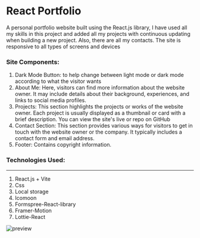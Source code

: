 # React Portfolio 

A personal portfolio website built using the React.js library, I have used all my skills in this project and added all my projects with continuous updating when building a new project. Also, there are all my contacts. The site is responsive to all types of screens and devices

### Site Components:
1. Dark Mode Button:  to help change between light mode or dark mode according to what the visitor wants
2. About Me: Here, visitors can find more information about the website owner. It may include details about their background, experiences, and links to social media profiles.
3. Projects: This section highlights the projects or works of the website owner. Each project is usually displayed as a thumbnail or card with a brief description. You can view the site's live or repo on GitHub
4. Contact Section: This section provides various ways for visitors to get in touch with the website owner or the company. It typically includes a contact form and email address.
5. Footer: Contains copyright information.

### Technologies Used:

---

1. React.js + Vite
2. Css
3. Local storage
4. Icomoon
5. Formspree-React-library
6. Framer-Motion
7. Lottie-React

![preview](https://www12.0zz0.com/2024/05/12/22/660769573.png)
